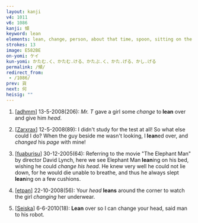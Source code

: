 ```yaml
---
layout: kanji
v4: 1011
v6: 1086
kanji: 傾
keyword: lean
elements: lean, change, person, about that time, spoon, sitting on the ground, head, page, one, ceiling, drop, shellfish, shell, clam, oyster, eye, animal legs, eight
strokes: 13
image: E582BE
on-yomi: ケイ
kun-yomi: かたむ.く、かたむ.ける、かたぶ.く、かた.げる、かし.げる
permalink: /傾/
redirect_from:
 - /1086/
prev: 貨
next: 何
heisig: ""
---
```


1) [<a href="http://kanji.koohii.com/profile/adhmm">adhmm</a>] 13-5-2008(206): <em>Mr. T</em> gave a girl some <em>change</em> to<strong> lean</strong> over and give him <em>head</em>.

2) [<a href="http://kanji.koohii.com/profile/Zarxrax">Zarxrax</a>] 12-5-2008(89): I didn&#039;t study for the test at all! So what else could I do? When the guy beside me wasn&#039;t looking, I<strong> lean</strong>ed over, and <em>changed</em> his <em>page</em> with mine!

3) [<a href="http://kanji.koohii.com/profile/fuaburisu">fuaburisu</a>] 30-12-2005(64): Referring to the movie &quot;The Elephant Man&quot; by director David Lynch, here we see Elephant Man<strong> lean</strong>ing on his bed, wishing he could <em>change his head</em>. He knew very well he could not lie down, for he would die unable to breathe, and thus he always slept<strong> lean</strong>ing on a few cushions.

4) [<a href="http://kanji.koohii.com/profile/etpan">etpan</a>] 22-10-2008(56): Your <em>head</em> <strong>leans</strong> around the corner to watch the girl <em>changing</em> her underwear.

5) [<a href="http://kanji.koohii.com/profile/Seiska">Seiska</a>] 6-6-2010(18): <strong>Lean</strong> over so I can change your head, said man to his robot.

